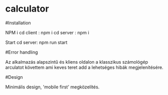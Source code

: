 # calculator

#Installation

NPM i
cd client : npm i
cd server : npm i

Start
cd server: npm run start


#Error handling

Az alkalmazás alapszintű és kliens oldalon a klasszikus számológép arculatot követtem ami keves teret add a lehetséges hibák megjelenítésére.


#Design

Minimális design, 'mobile first' megközelítés.